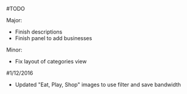 #TODO

Major:

* Finish descriptions
* Finish panel to add businesses

Minor:

* Fix layout of categories view

#1/12/2016

* Updated "Eat, Play, Shop" images to use filter and save bandwidth
